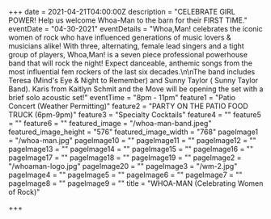 +++
date = 2021-04-21T04:00:00Z
description = "CELEBRATE GIRL POWER! Help us welcome Whoa-Man to the barn for their FIRST TIME."
eventDate = "04-30-2021"
eventDetails = "Whoa,Man! celebrates the iconic women of rock who have influenced generations of music lovers & musicians alike! With three, alternating, female lead singers and a tight group of players, Whoa,Man! is a seven piece professional powerhouse band that will rock the night! Expect danceable, anthemic songs from the most influential fem rockers of the last six decades.\n\nThe band includes Teresa (Mind's Eye & Night to Remember) and Sunny Taylor ( Sunny Taylor Band). Karis from Kaitlyn Schmit and the Move will be opening the set with a brief solo acoustic set!"
eventTime = "8pm - 11pm"
feature1 = "Patio Concert (Weather Permitting)"
feature2 = "PARTY ON THE PATIO FOOD TRUCK (6pm-9pm)"
feature3 = "Specialty Cocktails"
feature4 = ""
feature5 = ""
feature6 = ""
featured_image = "/whoa-man-band.jpeg"
featured_image_height = "576"
featured_image_width = "768"
pageImage1 = "/whoa-man.jpg"
pageImage10 = ""
pageImage11 = ""
pageImage12 = ""
pageImage13 = ""
pageImage14 = ""
pageImage15 = ""
pageImage16 = ""
pageImage17 = ""
pageImage18 = ""
pageImage19 = ""
pageImage2 = "/whoaman-logo.jpg"
pageImage20 = ""
pageImage3 = "/wm-2.jpg"
pageImage4 = ""
pageImage5 = ""
pageImage6 = ""
pageImage7 = ""
pageImage8 = ""
pageImage9 = ""
title = "WHOA-MAN (Celebrating Women of Rock)"

+++
